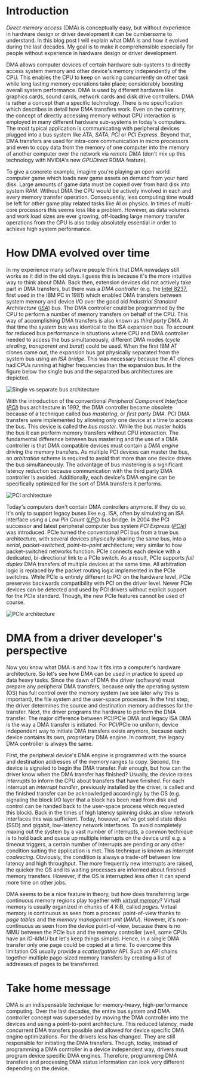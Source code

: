 # Introduction
*Direct memory access* (DMA) is conceptually easy, but without experience in hardware design or driver development it can be cumbersome to understand. In this blog post I will explain what DMA is and how it evolved during the last decades. My goal is to make it comprehensible especially for people without experience in hardware design or driver development. 

DMA allows computer devices of certain hardware sub-systems to directly access system memory and other device's memory independently of the CPU. This enables the CPU to keep on working concurrently on other task while long lasting memory operations take place; considerably boosting overall system performance. DMA is used by different hardware like graphics cards, sound cards, network cards and disk drive controllers. DMA is rather a concept than a specific technology. There is no specification which describes in detail how DMA transfers work. Even on the contrary, the concept of directly accessing memory without CPU interaction is employed in many different hardware sub-systems in today's computers. The most typical application is communicating with peripheral devices plugged into a bus system like *ATA*, *SATA*, *PCI* or *PCI Express*. Beyond that, DMA transfers are used for intra-core communication in micro processors and even to copy data from the memory of one computer into the memory of another computer over the network via *remote DMA* (don't mix up this technology with NVIDIA's new *GPUDirect* RDMA feature).

To give a concrete example, imagine you're playing an open world computer game which loads new game assets on demand from your hard disk. Large amounts of game data must be copied over from hard disk into system RAM. Without DMA the CPU would be actively involved in each and every memory transfer operation. Consequently, less computing time would be left for other game play related tasks like AI or physics. In times of multi-core processors this seems less like a problem. However, as data volumes and work load sizes are ever growing, off-loading large memory transfer operations from the CPU is also today absolutely essential in order to achieve high system performance.

# How DMA evolved over time
In my experience many software people think that DMA nowadays still works as it did in the old days. I guess this is because it's the more intuitive way to think about DMA. Back then, extension devices did not actively take part in DMA transfers, but there was a *DMA controller* (e.g. the [Intel 8237](http://en.wikipedia.org/wiki/Intel_8237), first used in the IBM PC in 1981) which enabled DMA transfers between system memory and device I/O over the good old *Industrial Standard Architecture* ([*ISA*](http://en.wikipedia.org/wiki/Industry_Standard_Architecture)) bus. The DMA controller could be programmed by the CPU to perform a number of memory transfers on behalf of the CPU. This way of accomplishing DMA transfers is also known as *third party DMA*. At that time the *system bus* was identical to the ISA expansion bus. To account for reduced bus performance in situations where CPU and DMA controller needed to access the bus simultaneously, different DMA modes (*cycle stealing*, *transparent* and *burst*) could be used. When the first IBM AT clones came out, the expansion bus got physically separated from the system bus using an *ISA bridge*. This was necessary because the AT clones had CPUs running at higher frequencies than the expansion bus. In the figure below the single bus and the separated bus architectures are depicted.

![Single vs separate bus architecture](http://geidav.files.wordpress.com/2014/04/single_vs_separate_bus_arch.png)

With the introduction of the conventional *Peripheral Component Interface* ([*PCI*](http://en.wikipedia.org/wiki/Conventional_PCI)) bus architecture in 1992, the DMA controller became obsolete because of a technique called *bus mastering*, or *first party DMA*. PCI DMA transfers were implemented by allowing only one device at a time to access the bus. This device is called the *bus master*. While the bus master holds the bus it can perform memory transfers without CPU interaction. The fundamental difference between bus mastering and the use of a DMA controller is that DMA compatible devices must contain a *DMA engine* driving the memory transfers. As multiple PCI devices can master the bus, an *arbitration* scheme is required to avoid that more than one device drives the bus simultaneously. The advantage of bus mastering is a significant latency reduction because communication with the third party DMA controller is avoided. Additionally, each device's DMA engine can be specifically optimized for the sort of DMA transfers it performs.

![PCI architecture](http://geidav.files.wordpress.com/2014/04/pci_arch.png)

Today's computers don't contain DMA controllers anymore. If they do so, it's only to support legacy buses like e.g. ISA, often by simulating an ISA interface using a *Low Pin Count* ([*LPC*](http://en.wikipedia.org/wiki/Low_Pin_Count)) bus bridge. In 2004 the PCI successor and latest peripheral computer bus system *PCI Express* ([*PCIe*](http://en.wikipedia.org/wiki/PCI_Express)) was introduced. PCIe turned the conventional PCI bus from a true bus architecture, with several devices physically sharing the same bus, into a *serial*, *packet-switched*, *point-to-point* architecture; very similar to how packet-switched networks function. PCIe connects each device with a dedicated, bi-directional link to a PCIe switch. As a result, PCIe supports *full duplex* DMA transfers of multiple devices at the same time. All arbitration logic is replaced by the packet routing logic implemented in the PCIe switches. While PCIe is entirely different to PCI on the hardware level, PCIe preserves backwards compatibility with PCI on the driver level. Newer PCIe devices can be detected and used by PCI drivers without explicit support for the PCIe standard. Though, the new PCIe features cannot be used of course.

![PCIe architecture](http://geidav.files.wordpress.com/2014/04/pcie_arch.png)

# DMA from a driver developer's perspective
Now you know what DMA is and how it fits into a computer's hardware architecture. So let's see how DMA can be used in practice to speed up data heavy tasks. Since the dawn of DMA the driver (software) must prepare any peripheral DMA transfers, because only the operating system (OS) has full control over the memory system (we see later why this is important), the file system and the user-space processes. In the first step, the driver determines the source and destination memory addresses for the transfer. Next, the driver programs the hardware to perform the DMA transfer. The major difference between PCI/PCIe DMA and legacy ISA DMA is the way a DMA transfer is initiated. For PCI/PCIe no uniform, device independent way to initiate DMA transfers exists anymore, because each device contains its own, proprietary DMA engine. In contrast, the legacy DMA controller is always the same.

First, the peripheral device's DMA engine is programmed with the source and destination addresses of the memory ranges to copy. Second, the device is signaled to begin the DMA transfer. Fair enough, but how can the driver know when the DMA transfer has finished? Usually, the device raises *interrupts* to inform the CPU about transfers that have finished. For each interrupt an *interrupt handler*, previously installed by the driver, is called and the finished transfer can be acknowledged accordingly by the OS (e.g. signaling the block I/O layer that a block has been read from disk and control can be handed back to the user-space process which requested this block). Back in the times of high latency spinning disks an slow network interfaces this was sufficient. Today, however, we've got solid state disks (SSD) and gigabit, low-latency network interfaces. To avoid completely maxing out the system by a vast number of interrupts, a common technique is to hold back and queue up multiple interrupts on the device until e.g. a timeout triggers, a certain number of interrupts are pending or any other condition suiting the application is met. This technique is known as *interrupt coalescing*. Obviously, the condition is always a trade-off between low latency and high throughput. The more frequently new interrupts are raised, the quicker the OS and its waiting processes are informed about finished memory transfers. However, if the OS is interrupted less often it can spend more time on other jobs.

DMA seems to be a nice feature in theory, but how does transferring large continuous memory regions play together with [*virtual memory*](http://en.wikipedia.org/wiki/Virtual_memory)? Virtual memory is usually organized in chunks of 4 KiB, called *pages*. Virtual memory is continuous as seen from a process' point-of-view thanks to *page tables* and the *memory management unit* (*MMU*). However, it's non-continuous as seen from the device point-of-view, because there is no MMU between the PCIe bus and the memory controller (well, some CPUs have an *IO-MMU* but let's keep things simple). Hence, in a single DMA transfer only one page could be copied at a time. To overcome this limitation OS usually provide a *scatter/gather* API. Such an API chains together multiple page-sized memory transfers by creating a list of addresses of pages to be transferred.

# Take home message
DMA is an indispensable technique for memory-heavy, high-performance computing. Over the last decades, the entire bus system and DMA controller concept was superseded by moving the DMA controller into the devices and using a point-to-point architecture. This reduced latency, made concurrent DMA transfers possible and allowed for device specific DMA engine optimizations. For the drivers less has changed. They are still responsible for initiating the DMA transfers. Though, today, instead of programming a DMA controller in a device independent way, drivers must program device specific DMA engines. Therefore, programming DMA transfers and processing DMA status information can look very different depending on the device.